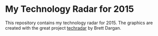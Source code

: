 # My Technology Radar for 2015
This repository contains my technology radar for 2015. The graphics are created with the great project [techradar](https://github.com/bdargan/techradar) by Brett Dargan.

